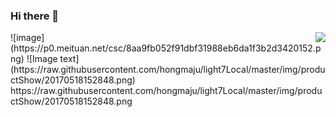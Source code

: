 ### Hi there 👋
<img align="right" src="https://github-readme-stats.vercel.app/api?username=BeUnhappy&show_icons=true">
![image](https://p0.meituan.net/csc/8aa9fb052f91dbf31988eb6da1f3b2d3420152.png)
![Image text](https://raw.githubusercontent.com/hongmaju/light7Local/master/img/productShow/20170518152848.png)
https://raw.githubusercontent.com/hongmaju/light7Local/master/img/productShow/20170518152848.png
